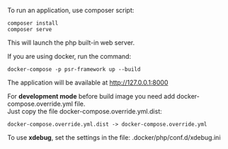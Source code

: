 To run an application, use composer script:
 ```
 composer install
 composer serve
 ```
This will launch the php built-in web server.

If you are using docker, run the command:
```
docker-compose -p psr-framework up --build
```

The application will be available at http://127.0.0.1:8000


For **development mode** before build image you need add docker-compose.override.yml file.\
Just copy the file docker-compose.override.yml.dist:
```
docker-compose.override.yml.dist -> docker-compose.override.yml
```
To use **xdebug**, set the settings in the file: .docker/php/conf.d/xdebug.ini